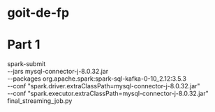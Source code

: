 # goit-de-fp

# Part 1

spark-submit \
  --jars mysql-connector-j-8.0.32.jar \
  --packages org.apache.spark:spark-sql-kafka-0-10_2.12:3.5.3 \
  --conf "spark.driver.extraClassPath=mysql-connector-j-8.0.32.jar" \
  --conf "spark.executor.extraClassPath=mysql-connector-j-8.0.32.jar" \
  final_streaming_job.py